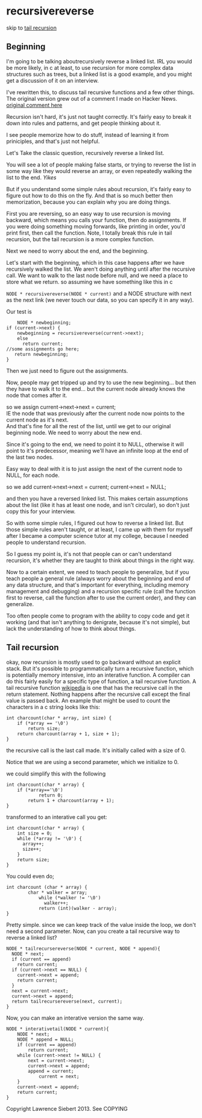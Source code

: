 recursivereverse
================

skip to [tail recursion](#tail-recursion)

Beginning
---------



I'm going to be talking aboutrecursively reverse a linked list.  IRL you would be more likely, in c at least, to use recursion for more complex data structures such as trees, but a linked list is a good example, and you might get a discussion of it on an interview.

I've rewritten this, to discuss tail recursive functions and a few other things.  The original version  grew out of a comment I made on Hacker News.
[original comment here](https://news.ycombinator.com/item?id=5477498)

Recursion isn't hard, it's just not taught correctly.  It's fairly easy to break it down into rules and patterns, and get people thinking about it.

I see people memorize how to do stuff, instead of learning it from priniciples, and that's just not helpful.

Let's Take the classic question, recursively reverse a linked list.  

You will see a lot of people making false starts, or trying to reverse the list in some way like they would reverse an array, or even repeatedly walking the list to the end. *Yikes*

But if you understand some simple rules about recursion, it's fairly easy to figure out how to do this on the fly.  And that is so much better then memorization, because you can explain why you are doing things.

First you are reversing, so an easy way to use recursion is moving backward, which means you calls your function, then do assignments.  If you were doing something moving forwards, like printing in order, you'd print first, then call the function. Note, I totally break this rule in tail recursion, but the tail recursion is a more complex function.

Next we need to worry about the end, and the beginning.  

Let's start with the beginning, which in this case happens after we have recursively walked the list. We aren't doing anything until after the recursive call. We want to walk to the last node before null, and we need a place to store what we return.  so assuming we have something like this in c  

`NODE * recursivereverse(NODE * current)` 
and a NODE structure with next as the next link (we never touch our data, so you can specify it in any way).

Our test is

 		NODE * newbeginning;
    if (current->next) {
        newbeginning = recursivereverse(current->next);
        else
          return current;
    //some assignments go here;
       return newbeginning; 
    }
Then we just need to figure out the assignments.

Now, people may get tripped up and try to use the new beginning... but then they have to walk it to the end... but the current node already knows the node that comes after it.

so we assign 
    current->next->next = current;  
IE the node that was previously after the current node now points to the current node as it's next.  
And that's fine for all the rest of the list, until we get to our original beginning node.  We need to worry about the new end.

Since it's going to the end, we need to point it to NULL, otherwise it will point to it's predecessor, meaning we'll have an infinite loop at the end of the last two nodes.

Easy way to deal with it is to just assign the next of the current node to NULL, for each node. 


so we add 
    current->next->next = current;
    current->next = NULL;

and then you have a reversed linked list.  This makes certain assumptions about the list (like it has at least one node, and isn't circular), so don't just copy this for your interview.

So with some simple rules, I figured out how to reverse a linked list.  But those simple rules aren't taught, or at least, I came up with them for myself after I became a computer science tutor at my college, because I needed people to understand recursion. 

So I guess my point is, it's not that people can or can't understand recursion, it's whether they are taught to think about things in the right way.  

Now to a certain extent, we need to teach people to generalize, but if you teach people a general rule (always worry about the beginning and end of any data structure, and that's important for everything, including memory management and debugging) and a recursion specific rule (call the function first to reverse, call the function after to use the current order), and they can generalize.  

Too often people come to program with the ability to copy code and get it working (and that isn't anything to denigrate, because it's not simple), but lack the understanding of how to think about things.  

Tail recursion
--------------

okay, now recursion is mostly used to go backward without an explicit stack.  But it's possible to programmatically turn a recursive function, which is potentially memory intensive, into an interative function.  A compiler can do this fairly easily for a specific type of function, a tail recursive function. 
A tail recursive function [wikipedia](https://en.wikipedia.org/wiki/Tail_recursion) is one that has the recursive call in the return statement.  Nothing happens after the recursive call except the final value is passed back.
An example that might be used to count the characters in a c string looks like this: 

    int charcount(char * array, int size) {
        if (*array == '\0')    
            return size;
        return charcount(array + 1, size + 1); 
    }


the recursive call is the last call made.  It's initially called with a size of 0.

Notice that we are using a second parameter, which we initialize to 0.

we could simplify this with the following

    int charcount(char * array) {
     	if (*array=='\0')
				return 0;
			return 1 + charcount(array + 1);
    }

transformed to an interative call you get:

    int charcount(char * array) {
        int size = 0;
        while (*array != '\0') {
          array++;
          size++;
        }
        return size;
    }

You could even do;

    int charcount (char * array) {
		    char * walker = array;
				while (*walker != '\0') 
				  walker++;
			 	return (int)(walker - array);
    }
Pretty simple. since we can keep track of the value inside the loop, we don't need a second parameter.
Now, can you create a tail recursive way to reverse a linked list?



    NODE * tailrecursereverse(NODE * current, NODE * append){
      NODE * next;
      if (current == append)
        return current;
      if (current->next == NULL) {
        current->next = append;
        return current;
      }
      next = current->next;
      current->next = append;
      return tailrecursereverse(next, current);
    }

Now, you can make an interative version the same way.

    NODE * interativetail(NODE * current){
    	NODE * next;
    	NODE * append = NULL;
    	if (current == append)
    		return current;
    	while (current->next != NULL) {
    		next = current->next;
    		current->next = append;
    		append = current;
                current = next;
      	}
    	current->next = append;
    	return current;
    }


Copyright Lawrence Siebert 2013.  See COPYING
    

 






